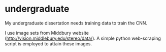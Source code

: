 # undergraduate
My undergraduate dissertation needs training data to train the CNN.

I use image sets from Middbury website (http://vision.middlebury.edu/stereo/data/). A simple python web-scraping script is employed to attain these images.
